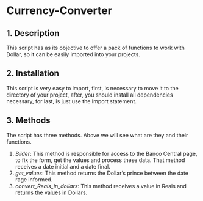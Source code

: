 # Currency-Converter
## 1. Description
This script has as its objective to offer a pack of functions to work with Dollar, so it can be easily imported into your projects.
## 2. Installation
This script is very easy to import, first, is necessary to move it to the directory of your project, after,  you should install all dependencies necessary, for last, is just use the Import statement.
## 3. Methods
The script has three methods. Above we will see what are they and their functions.
1.	*Bilder*: This method is responsible for access to the Banco Central page, to fix the form, get the values and process these data. That method receives a date initial and a date final.
2.	*get_values*: This method returns the Dollar’s prince between the date rage informed.
3.	*convert_Reais_in_dollars*: This method receives a value in Reais and returns the values in Dollars.
